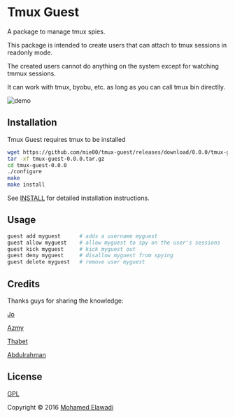 # Tmux Guest

A package to manage tmux spies.

This package is intended to create users that can attach to tmux sessions in readonly mode.

The created users cannot do anything on the system except for watching tmmux sessions.

It can work with tmux, byobu, etc. as long as you can call tmux bin directlly.

![demo](tmux-guest.gif)

## Installation

Tmux Guest requires tmux to be installed

```bash
wget https://github.com/mie00/tmux-guest/releases/download/0.0.0/tmux-guest-0.0.0.tar.gz
tar -xf tmux-guest-0.0.0.tar.gz
cd tmux-guest-0.0.0
./configure
make
make install
```

See [INSTALL](INSTALL) for detailed installation instructions.

## Usage

```bash
guest add myguest      # adds a username myguest
guest allow myguest    # allow myguest to spy on the user's sessions
guest kick myguest     # kick myguest out
guest deny myguest     # disallow myguest from spying
guest delete myguest   # remove user myguest
```

## Credits

Thanks guys for sharing the knowledge:

[Jo](https://github.com/grimpy)

[Azmy](https://github.com/muhamadazmy)

[Thabet](https://github.com/xmonader)

[Abdulrahman](https://github.com/abdulrahmantkhalifa)

## License

[GPL](COPYING)

Copyright © 2016 [Mohamed Elawadi](https://github.com/mie00)
